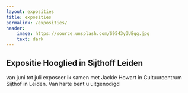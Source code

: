 ```yaml
---
layout: exposities
title: exposities
permalink: /exposities/
header:
    image: https://source.unsplash.com/S9543y3UEgg.jpg
    text: dark
---
```


## Expositie Hooglied in Sijthoff Leiden

van juni tot juli exposeer ik samen met Jackie Howart in Cultuurcentrum Sijthof in Leiden.
Van harte bent u uitgenodigd                  
